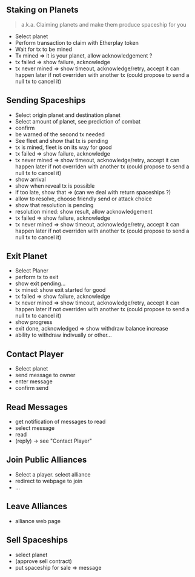 Staking on Planets
-------------------

> a.k.a. Claiming planets and make them produce spaceship for you

- Select planet
- Perform transaction to claim with Etherplay token
- Wait for tx to be mined
- Tx mined => it is your planet, allow acknowledgement ?
- tx failed => show failure, acknowledge
- tx never mined => show timeout, acknowledge/retry, accept it can happen later if not overriden with another tx (could propose to send a null tx to cancel it)


Sending Spaceships
------------------

- Select origin planet and destination planet
- Select amount of planet, see prediction of combat
- confirm
- be warned of the second tx needed
- See fleet and show that tx is pending
- tx is mined, fleet is on its way for good
- tx failed => show failure, acknowledge
- tx never mined => show timeout, acknowledge/retry, accept it can happen later if not overriden with another tx (could propose to send a null tx to cancel it)
- show arrival
- show when reveal tx is possible
- if too late, show that => (can we deal with return spaceships ?)
- allow to resolve, choose friendly send or attack choice
- show that resolution is pending
- resolution mined: show result, allow acknowledgement
- tx failed => show failure, acknowledge
- tx never mined => show timeout, acknowledge/retry, accept it can happen later if not overriden with another tx (could propose to send a null tx to cancel it)


Exit Planet
-----------

- Select Planer
- perform tx to exit
- show exit pending...
- tx mined: show exit started for good
- tx failed => show failure, acknowledge
- tx never mined => show timeout, acknowledge/retry, accept it can happen later if not overriden with another tx (could propose to send a null tx to cancel it)
- show progress
- exit done, acknowledged => show withdraw balance increase
- ability to withdraw indivually or other...


Contact Player
--------------

- Select planet
- send message to owner
- enter message
- confirm send


Read Messages
-------------

- get notification of messages to read
- select message
- read
- (reply) -> see "Contact Player"


Join Public Alliances
---------------------

- Select a player. select alliance
- redirect to webpage to join
- ...


Leave Alliances
---------------

- alliance web page



Sell Spaceships
---------------

- select planet
- (approve sell contract)
- put spaceship for sale => message
